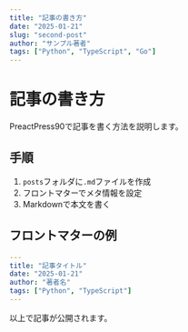 ```yaml
---
title: "記事の書き方"
date: "2025-01-21"
slug: "second-post"
author: "サンプル著者"
tags: ["Python", "TypeScript", "Go"]
---
```


# 記事の書き方

PreactPress90で記事を書く方法を説明します。

## 手順

1. `posts`フォルダに`.md`ファイルを作成
2. フロントマターでメタ情報を設定
3. Markdownで本文を書く

## フロントマターの例

```yaml
---
title: "記事タイトル"
date: "2025-01-21"
author: "著者名"
tags: ["Python", "TypeScript"]
---
```

以上で記事が公開されます。